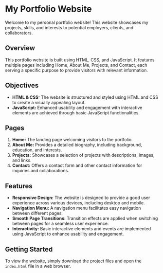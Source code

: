 # My Portfolio Website

Welcome to my personal portfolio website! This website showcases my projects, skills, and interests to potential employers, clients, and collaborators.

## Overview

This portfolio website is built using HTML, CSS, and JavaScript. It features multiple pages including Home, About Me, Projects, and Contact, each serving a specific purpose to provide visitors with relevant information.

## Objectives

- **HTML & CSS:** The website is structured and styled using HTML and CSS to create a visually appealing layout.
- **JavaScript:** Enhanced usability and engagement with interactive elements are achieved through basic JavaScript functionalities.

## Pages

1. **Home:** The landing page welcoming visitors to the portfolio.
2. **About Me:** Provides a detailed biography, including background, education, and interests.
3. **Projects:** Showcases a selection of projects with descriptions, images, and links.
4. **Contact:** Offers a contact form and other contact information for inquiries and collaborations.

## Features

- **Responsive Design:** The website is designed to provide a good user experience across various devices, including desktop and mobile.
- **Navigation Menu:** A navigation menu facilitates easy navigation between different pages.
- **Smooth Page Transitions:** Transition effects are applied when switching between pages for a seamless user experience.
- **Interactivity:** Basic interactive elements and events are implemented using JavaScript to enhance usability and engagement.

## Getting Started

To view the website, simply download the project files and open the `index.html` file in a web browser.

